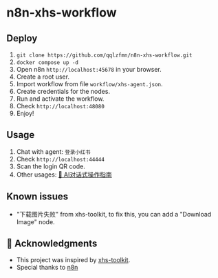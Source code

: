 # n8n-xhs-workflow

## Deploy
1. `git clone https://github.com/qqlzfmn/n8n-xhs-workflow.git`
2. `docker compose up -d`
3. Open n8n `http://localhost:45678` in your browser.
4. Create a root user.
4. Import workflow from file `workflow/xhs-agent.json`.
5. Create credentials for the nodes.
6. Run and activate the workflow.
7. Check `http://localhost:48080`
8. Enjoy!

## Usage
1. Chat with agent: `登录小红书`
2. Check `http://localhost:44444`
3. Scan the login QR code.
4. Other usages: [💬 AI对话式操作指南](https://github.com/aki66938/xhs-toolkit?tab=readme-ov-file#-ai%E5%AF%B9%E8%AF%9D%E5%BC%8F%E6%93%8D%E4%BD%9C%E6%8C%87%E5%8D%97)

## Known issues
- "下载图片失败" from xhs-toolkit, to fix this, you can add a "Download Image" node.

## 🙏 Acknowledgments
- This project was inspired by [xhs-toolkit](https://github.com/aki66938/xhs-toolkit).
- Special thanks to [n8n](https://github.com/n8n-io/n8n)
